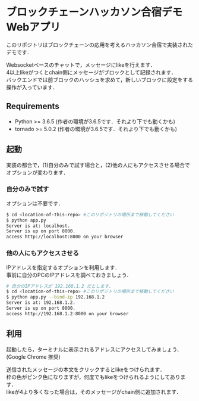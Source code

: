 # ブロックチェーンハッカソン合宿デモWebアプリ

このリポジトリはブロックチェーンの応用を考えるハッカソン合宿で実装されたデモです．

Websocketベースのチャットで，メッセージにlikeを行えます．  
4以上likeがつくとchain側にメッセージがブロックとして記録されます．  
バックエンドでは前ブロックのハッシュを求めて，新しいブロックに設定をする操作が入っています．

## Requirements

* Python >= 3.6.5 (作者の環境が3.6.5です．それより下でも動くかも)
* tornado >= 5.0.2 (作者の環境が3.6.5です．それより下でも動くかも)

## 起動

実装の都合で，(1)自分のみで試す場合と，(2)他の人にもアクセスさせる場合でオプションが変わります．

### 自分のみで試す

オプションは不要です．

```bash
$ cd <location-of-this-repo> #このリポジトリの場所まで移動してください
$ python app.py
Server is at: localhost.
Server is up on port 8000.
access http://localhost:8000 on your browser
```

### 他の人にもアクセスさせる

IPアドレスを指定するオプションを利用します．  
事前に自分のPCのIPアドレスを調べておきましょう．

```bash
# 自分のIPアドレスが 192.168.1.2 だとします．
$ cd <location-of-this-repo> #このリポジトリの場所まで移動してください
$ python app.py --bind-ip 192.168.1.2
Server is at: 192.168.1.2.
Server is up on port 8000.
access http://192.168.1.2:8000 on your browser
```

## 利用

起動したら，ターミナルに表示されるアドレスにアクセスしてみましょう．  
(Google Chrome 推奨)

送信されたメッセージの本文をクリックするとlikeをつけられます．  
枠の色がピンク色になりますが，何度でもlikeをつけられるようにしてあります．  
likeが4より多くなった場合は，そのメッセージがchain側に追加されます．
